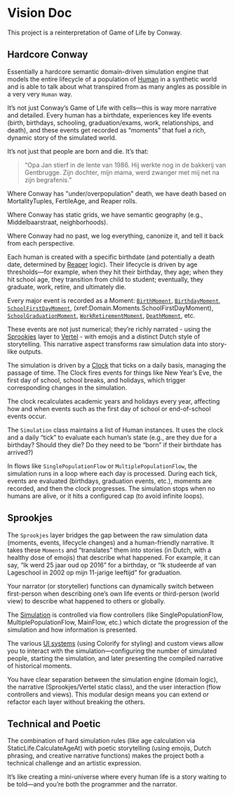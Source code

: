 # Vision Doc

This project is a reinterpretation of Game of Life by Conway.

## Hardcore Conway

Essentially a hardcore semantic domain-driven simulation engine that models the entire lifecycle of a population of [Human](xref:Humans.Human) in a synthetic world and is able to talk about what transpired from as many angles as possible in a very very `Human` way.

It’s not just Conway’s Game of Life with cells—this is way more narrative and detailed. Every human has a birthdate, experiences key life events (birth, birthdays, schooling, graduation/exams, work, relationships, and death), and these events get recorded as “moments” that fuel a rich, dynamic story of the simulated world.

It’s not just that people are born and die. It’s that:

> “Opa Jan stierf in de lente van 1986. Hij werkte nog in de bakkerij van Gentbrugge. Zijn dochter, mijn mama, werd zwanger met mij net na zijn begrafenis.”

Where Conway has "under/overpopulation" death, we have death based on MortalityTuples, FertileAge, and Reaper rolls.

Where Conway has static grids, we have semantic geography (e.g., Middelbaarstraat, neighborhoods).

Where Conway had no past, we log everything, canonize it, and tell it back from each perspective.

Each human is created with a specific birthdate (and potentially a death date, determined by [Reaper](xref:Gods.Reaper) logic). Their lifecycle is driven by age thresholds—for example, when they hit their birthday, they age; when they hit school age, they transition from child to student; eventually, they graduate, work, retire, and ultimately die.

Every major event is recorded as a Moment: [`BirthMoment`](xref:Domain.Moments.BirthMoment), [`BirthdayMoment`](xref:Domain.Moments.BirthdayMoment), [`SchoolFirstDayMoment`](xref:Domain.Moments.SchoolFirstDayMoment), (xref:Domain.Moments.SchoolFirstDayMoment), [`SchoolGraduationMoment`](xref:Domain.Moments.SchoolGraduationMoment), [`WorkRetirementMoment`](xref:Domain.Moments.WorkRetirementMoment), [`DeathMoment`](xref:Domain.Moments.DeathMoment), etc.

These events are not just numerical; they’re richly narrated - using the [Sprookjes](xref:Sprookjes) layer to [Vertel](xref:Sprookjes.Vertel) - with emojis and a distinct Dutch style of storytelling. This narrative aspect transforms raw simulation data into story-like outputs.

The simulation is driven by a [Clock](xref:Time.Clock) that ticks on a daily basis, managing the passage of time. The Clock fires events for things like New Year’s Eve, the first day of school, school breaks, and holidays, which trigger corresponding changes in the simulation.

The clock recalculates academic years and holidays every year, affecting how and when events such as the first day of school or end-of-school events occur.

The `Simulation` class maintains a list of Human instances. It uses the clock and a daily “tick” to evaluate each human’s state (e.g., are they due for a birthday? Should they die? Do they need to be “born” if their birthdate has arrived?)

In flows like `SinglePopulationFlow` or `MultiplePopulationFlow`, the simulation runs in a loop where each day is processed. During each tick, events are evaluated (birthdays, graduation events, etc.), moments are recorded, and then the clock progresses. The simulation stops when no humans are alive, or it hits a configured cap (to avoid infinite loops).

## Sprookjes

The `Sprookjes` layer bridges the gap between the raw simulation data (moments, events, lifecycle changes) and a human-friendly narrative. It takes these `Moments` and “translates” them into stories (in Dutch, with a healthy dose of emojis) that describe what happened. For example, it can say, “Ik werd 25 jaar oud op 2016” for a birthday, or “Ik studeerde af van Lageschool in 2002 op mijn 11-jarige leeftijd” for graduation.

Your narrator (or storyteller) functions can dynamically switch between first-person when describing one’s own life events or third-person (world view) to describe what happened to others or globally.

The [Simulation](xref:Life.Simulation) is controlled via flow controllers (like SinglePopulationFlow, MultiplePopulationFlow, MainFlow, etc.) which dictate the progression of the simulation and how information is presented.

The various [UI systems](/ui) (using Colorify for styling) and custom views allow you to interact with the simulation—configuring the number of simulated people, starting the simulation, and later presenting the compiled narrative of historical moments.

You have clear separation between the simulation engine (domain logic), the narrative (Sprookjes/Vertel static class), and the user interaction (flow controllers and views). This modular design means you can extend or refactor each layer without breaking the others.

## Technical and Poetic

The combination of hard simulation rules (like age calculation via StaticLife.CalculateAgeAt) with poetic storytelling (using emojis, Dutch phrasing, and creative narrative functions) makes the project both a technical challenge and an artistic expression.

It’s like creating a mini-universe where every human life is a story waiting to be told—and you’re both the programmer and the narrator.
